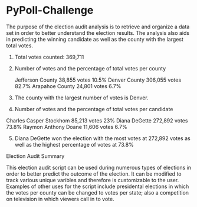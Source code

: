 # PyPoll-Challenge

The purpose of the election audit analysis is to retrieve and organize a data set
in order to better understand the election results. The analysis also aids in predicting 
the winning candidate as well as the county with the largest total votes.



1. Total votes counted: 369,711

2. Number of votes and the percentage of total votes per county
   
   Jefferson County   38,855 votes     10.5%
   Denver County      306,055 votes    82.7%
   Arapahoe County    24,801 votes     6.7%
   
3. The county with the largest number of votes is Denver.

4. Number of votes and the percentage of total votes per candidate

  Charles Casper Stockhom     85,213 votes   23%
  Diana DeGette               272,892 votes  73.8%
  Raymon Anthony Doane        11,606 votes   6.7%

5. Diana DeGette won the election with the most votes at 272,892 votes as well as the
  highest percentage of votes at 73.8%
  
Election Audit Summary

This election audit script can be used during numerous types of elections in order to better predict
the outcome of the election. It can be modified to track various unique varibles and therefore is customizable to the user.
Examples of other uses for the script include presidental elections in which the votes per county can be changed to votes per state; also 
a competition on television in which viewers call in to vote.

